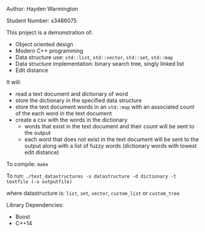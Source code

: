Author: Hayden Warmington

Student Number: s3486075

This project is a demonstration of:

- Object oriented design
- Modern C++ programming
- Data structure use: `std::list`, `std::vector`, `std::set`, `std::map`
- Data structure implementation: binary search tree, singly linked list
- Edit distance

It will:

- read a text document and dictionary of word
- store the dictionary in the specified data structure
- store the text document words in an `std::map` with an associated count of the each word in the text document
- create a csv with the words in the dictionary
  - words that exist in the text document and their count will be sent to the output
  - each word that does not exist in the text document will be sent to the output along with a list of fuzzy words (dictionary words with lowest edit distance)




To compile: `make  `

To run: `./test_datastructures -s datastructure -d dictionary -t textfile (-o outputfile)`

where datastructure is: `list`, `set`, `vector`, `custom_list` or `custom_tree`



Library Dependencies:

- Boost
- C++14